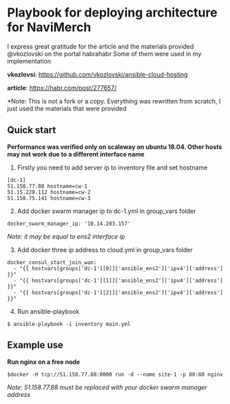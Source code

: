 # Playbook for deploying architecture for NaviMerch

I express great gratitude for the article and the materials provided @vkozlovski on the portal habrahabr
Some of them were used in my implementation

**vkozlovsi**: https://github.com/vkozlovski/ansible-cloud-hosting

**article**: https://habr.com/post/277657/

*Note: This is not a fork or a copy. Everything was rewritten from scratch, I just used the materials that were provided


## Quick start

**Performance was verified only on scaleway on ubuntu 18.04.
Other hosts may not work due to a different interface name**


1. Firstly you need to add server ip to inventory file and set hostname
```
[dc-1]
51.158.77.88 hostname=cw-1 
51.15.228.112 hostname=cw-2 
51.158.75.141 hostname=cw-3 
```

2. Add docker swarm manager ip to dc-1.yml in group_vars folder
```
docker_swarm_manager_ip: '10.14.203.157'
```
*Note: it may be equal to ens2 interface ip*

3. Add docker three ip address to cloud.yml in group_vars folder
```
docker_consul_start_join_wan:
  - "{{ hostvars[groups['dc-1'][0]]['ansible_ens2']['ipv4']['address'] }}"
  - "{{ hostvars[groups['dc-1'][1]]['ansible_ens2']['ipv4']['address'] }}"
  - "{{ hostvars[groups['dc-1'][2]]['ansible_ens2']['ipv4']['address'] }}"
```
4. Run ansible-playbook
```
$ ansible-playbook -i inventory main.yml
```
## Example use
**Run nginx on a free node**
```
$docker -H tcp://51.158.77.88:8000 run -d --name site-1 -p 80:80 nginx
```
*Note: 51.158.77.88 must be replaced with your docker swarm manager address*
